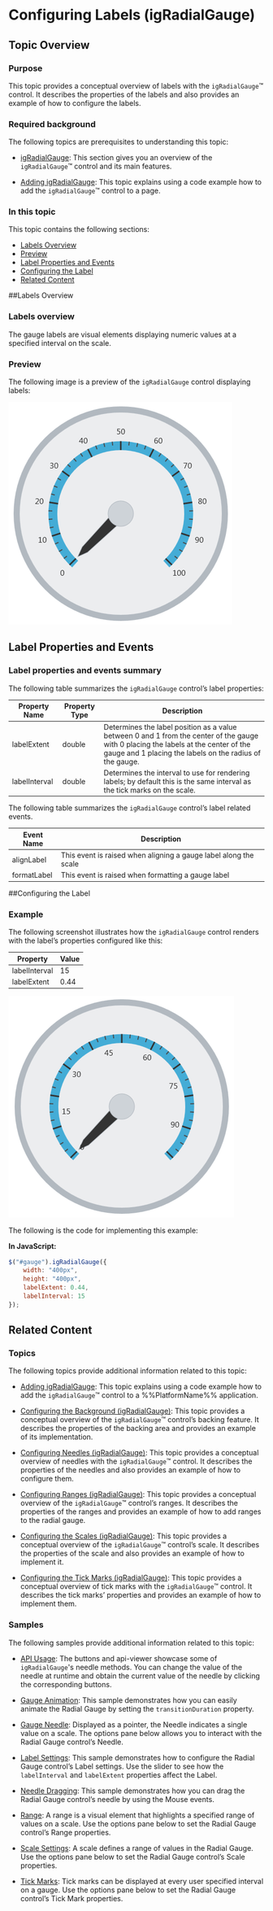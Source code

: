 ﻿<!--
|metadata|
{
    "fileName": "igradialgauge-configuring-labels",
    "controlName": "igRadialGauge",
    "tags": ["Charting","Formatting","How Do I"]
}
|metadata|
-->

# Configuring Labels (igRadialGauge)



## Topic Overview
### Purpose

This topic provides a conceptual overview of labels with the `igRadialGauge`™ control. It describes the properties of the labels and also provides an example of how to configure the labels.

### Required background

The following topics are prerequisites to understanding this topic:

- [igRadialGauge](igRadialGauge.html): This section gives you an overview of the `igRadialGauge`™ control and its main features.

- [Adding igRadialGauge](igRadialGauge-Getting-Started-with-igRadialGauge.html): This topic explains using a code example how to add the `igRadialGauge`™ control to a page.



### In this topic

This topic contains the following sections:

-   [Labels Overview](#overview)
-   [Preview](#preview)
-   [Label Properties and Events](#lable-properties)
-   [Configuring the Label](#config-lable)
-   [Related Content](#related-content)



##<a id="overview"></a>Labels Overview 

### Labels overview

The gauge labels are visual elements displaying numeric values at a specified interval on the scale.

### <a id="preview"></a>Preview

The following image is a preview of the `igRadialGauge` control displaying labels:

![](../images/igRadialGauge_Getting_Started_01.png)



## <a id="lable-properties"></a>Label Properties and Events
### Label properties and events summary

The following table summarizes the `igRadialGauge` control’s label properties:

Property Name| Property Type| Description
---|---|---
labelExtent|double|Determines the label position as a value between 0 and 1 from the center of the gauge with 0 placing the labels at the center of the gauge and 1 placing the labels on the radius of the gauge.
labelInterval|double|Determines the interval to use for rendering labels; by default this is the same interval as the tick marks on the scale.


The following table summarizes the `igRadialGauge` control’s label related events.

Event Name| Description
---|---
alignLabel|This event is raised when aligning a gauge label along the scale
formatLabel|This event is raised when formatting a gauge label


##<a id="config-lable"></a>Configuring the Label 

### Example

The following screenshot illustrates how the `igRadialGauge` control renders with the label’s properties configured like this:

Property| Value
---|---
labelInterval| 15
labelExtent |0.44



![](images/igRadialGauge_Label_01.png)

The following is the code for implementing this example:

 **In JavaScript:**   
                                                                                                                                  
```js 
$("#gauge").igRadialGauge({
	width: "400px",
	height: "400px",
	labelExtent: 0.44,
	labelInterval: 15 
});                                                                  
```

## <a id="related-content"></a>Related Content
### Topics

The following topics provide additional information related to this topic:

- [Adding igRadialGauge](igRadialGauge-Getting-Started-with-igRadialGauge.html): This topic explains using a code example how to add the `igRadialGauge`™ control to a %%PlatformName%% application.

- [Configuring the Background (igRadialGauge)](igRadialGauge-Configuring-the-Backing.html): This topic provides a conceptual overview of the `igRadialGauge`™ control’s backing feature. It describes the properties of the backing area and provides an example of its implementation.

- [Configuring Needles (igRadialGauge)](igRadialGauge-Configuring-Needles.html): This topic provides a conceptual overview of needles with the `igRadialGauge`™ control. It describes the properties of the needles and also provides an example of how to configure them.

- [Configuring Ranges (igRadialGauge)](igRadialGauge-Configuring-Ranges.html): This topic provides a conceptual overview of the `igRadialGauge`™ control’s ranges. It describes the properties of the ranges and provides an example of how to add ranges to the radial gauge.

- [Configuring the Scales (igRadialGauge)](igRadialGauge-Configuring-the-Scales.html): This topic provides a conceptual overview of the `igRadialGauge`™ control’s scale. It describes the properties of the scale and also provides an example of how to implement it.

- [Configuring the Tick Marks (igRadialGauge)](igRadialGauge-Configuring-Tick-Marks.html): This topic provides a conceptual overview of tick marks with the `igRadialGauge`™ control. It describes the tick marks’ properties and provides an example of how to implement them.



### Samples

The following samples provide additional information related to this topic:

- [API Usage](%%SamplesUrl%%/radial-gauge/api-usage): The buttons and api-viewer showcase some of `igRadialGauge`'s needle methods. You can change the value of the needle at runtime and obtain the current value of the needle by clicking the corresponding buttons.

- [Gauge Animation](%%SamplesUrl%%/radial-gauge/motion-framework): This sample demonstrates how you can easily animate the Radial Gauge by setting the `transitionDuration` property.

- [Gauge Needle](%%SamplesUrl%%/radial-gauge/gauge-needle): Displayed as a pointer, the Needle indicates a single value on a scale. The options pane below allows you to interact with the Radial Gauge control’s Needle.

- [Label Settings](%%SamplesUrl%%/radial-gauge/label-settings): This sample demonstrates how to configure the Radial Gauge control’s Label settings. Use the slider to see how the `labelInterval` and `labelExtent` properties affect the Label.

- [Needle Dragging](%%SamplesUrl%%/radial-gauge/drag-needle): This sample demonstrates how you can drag the Radial Gauge control’s needle by using the Mouse events.

- [Range](%%SamplesUrl%%/radial-gauge/range): A range is a visual element that highlights a specified range of values on a scale. Use the options pane below to set the Radial Gauge control’s Range properties.

- [Scale Settings](%%SamplesUrl%%/radial-gauge/scale-settings): A scale defines a range of values in the Radial Gauge. Use the options pane below to set the Radial Gauge control’s Scale properties.

- [Tick Marks](%%SamplesUrl%%/radial-gauge/tickmarks): Tick marks can be displayed at every user specified interval on a gauge. Use the options pane below to set the Radial Gauge control’s Tick Mark properties.